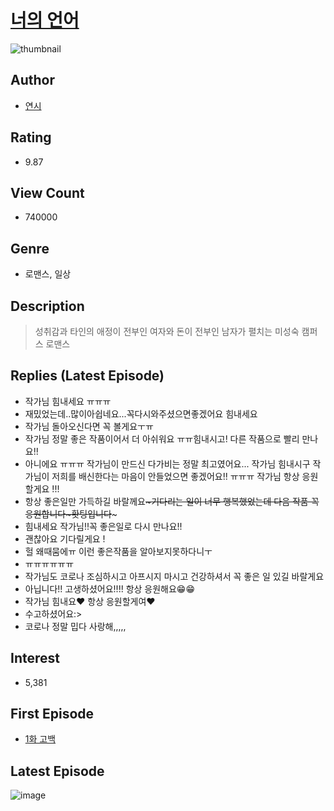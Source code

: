 # [너의 언어](https://comic.naver.com/bestChallenge/list?titleId=734259)
![thumbnail](https://image-comic.pstatic.net/user_contents_data/challenge_comic/2019/09/16/318281/thumbnail_202x164c7bbaa51_3d0a_47e2_97ec_d8b3f2c55e1b_00002507.JPEG)

## Author
- [연시](https://comic.naver.com/artistTitle?id=318281)

## Rating
- 9.87

## View Count
- 740000

## Genre
- 로맨스, 일상

## Description
> 성취감과 타인의 애정이 전부인 여자와 돈이 전부인 남자가 펼치는 미성숙 캠퍼스 로맨스

## Replies (Latest Episode)
- 작가님 힘내세요 ㅠㅠㅠ
- 재밌었는데..많이아쉽네요...꼭다시와주셨으면좋겠어요 힘내세요
- 작가님 돌아오신다면 꼭 볼게요ㅜㅠ
- 작가님 정말 좋은 작품이어서 더 아쉬워요 ㅠㅠ힘내시고! 다른 작품으로 빨리 만나요!!
- 아니에요 ㅠㅠㅠ 작가님이 만드신 다가비는 정말 최고였어요... 작가님 힘내시구 작가님이 저희를 배신한다는 마음이 안들었으면 좋겠어요!! ㅠㅠㅠ 작가님 항상 응원할게요 !!!
- 항상 좋은일만 가득하길 바랄께요~~~기다리는 일이 너무 행복했었는데 다음 작품 꼭 응원합니다~홧팅입니다~~~
- 힘내세요 작가님!!꼭 좋은일로 다시 만나요!!
- 괜찮아요 기다릴게요 !
- 헐 왜때뭄에ㅠ 이런 좋은작품을 알아보지못하다니ㅜ
- ㅠㅠㅠㅠㅠㅠ
- 작가님도 코로나 조심하시고 아프시지 마시고 건강하셔서 꼭 좋은 일 있길 바랄게요
- 아닙니다!! 고생하셨어요!!!! 항상 응원해요😁😁
- 작가님 힘내요♥️ 항상 응원할게여♥️
- 수고하셨어요:>
- 코로나 정말 밉다 사랑해,,,,,

## Interest
- 5,381

## First Episode
- [1화 고백](https://comic.naver.com/bestChallenge/detail?titleId=734259&no=1)

## Latest Episode
![image](https://image-comic.pstatic.net/user_contents_data/challenge_comic/2020/03/23/318281/upload_3904681574270384437.jpeg)
